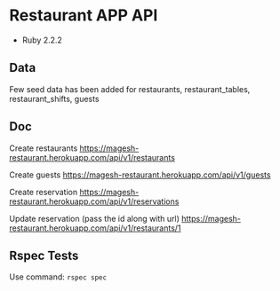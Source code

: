 # Restaurant APP API

* Ruby 2.2.2

## Data

Few seed data has been added for restaurants, restaurant_tables, restaurant_shifts, guests

## Doc

Create restaurants
https://magesh-restaurant.herokuapp.com/api/v1/restaurants

Create guests
https://magesh-restaurant.herokuapp.com/api/v1/guests

Create reservation
https://magesh-restaurant.herokuapp.com/api/v1/reservations

Update reservation (pass the id along with url)
https://magesh-restaurant.herokuapp.com/api/v1/restaurants/1

## Rspec Tests

Use command:
``rspec spec``

